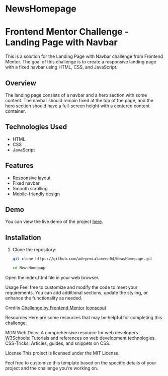 # NewsHomepage

# Frontend Mentor Challenge - Landing Page with Navbar

This is a solution for the Landing Page with Navbar challenge from Frontend Mentor. The goal of this challenge is to create a responsive landing page with a fixed navbar using HTML, CSS, and JavaScript.

## Overview

The landing page consists of a navbar and a hero section with some content. The navbar should remain fixed at the top of the page, and the hero section should have a full-screen height with a centered content container.

## Technologies Used

- HTML
- CSS
- JavaScript

## Features

- Responsive layout
- Fixed navbar
- Smooth scrolling
- Mobile-friendly design

## Demo

You can view the live demo of the project [here](https://your-demo-link.com).

## Installation

1. Clone the repository:

   ```bash
   git clone https://github.com/adeyemialameen04/NewsHomepage.git

   cd NewsHomepage


Open the index.html file in your web browser.

Usage
Feel free to customize and modify the code to meet your requirements. You can add additional sections, update the styling, or enhance the functionality as needed.

Credits
[Challenge by Frontend Mentor](https://www.frontendmentor.io/)
[Iconscout](https://iconscout.com/)

Resources
Here are some resources that may be helpful for completing this challenge:

MDN Web Docs: A comprehensive resource for web developers.
W3Schools: Tutorials and references on web development technologies.
CSS-Tricks: Articles, guides, and snippets on CSS.

License
This project is licensed under the MIT License.

Feel free to customize this template based on the specific details of your project and the challenge you're working on.

